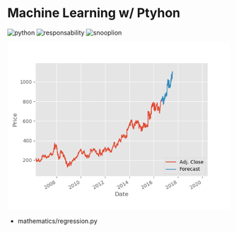 # Machine Learning w/ Ptyhon

![python](https://forthebadge.com/images/badges/made-with-python.svg "python")
![responsability](https://forthebadge.com/images/badges/powered-by-responsibility.svg "responsability")
![snooplion](https://forthebadge.com/images/badges/certified-snoop-lion.svg "snooplion")

![regression_google_data](/screenshots/regression_google_data.png?raw=true "regression_google_data")
* mathematics/regression.py
